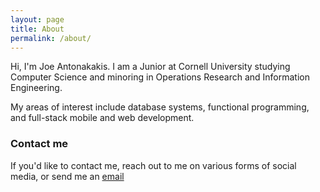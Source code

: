 ```yaml
---
layout: page
title: About
permalink: /about/
---
```


Hi, I'm Joe Antonakakis.  I am a Junior at Cornell University studying Computer Science and minoring in Operations Research and Information Engineering.  

My areas of interest include database systems, functional programming, and full-stack mobile and web development.  

### Contact me

If you'd like to contact me, reach out to me on various forms of social media, or send me an [email](mailto:jma353@cornell.edu)
